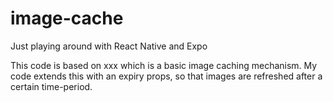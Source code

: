 # image-cache

Just playing around with React Native and Expo

This code is based on xxx which is a basic image caching mechanism. My code extends this with an expiry props, so that images are refreshed after a certain time-period.

